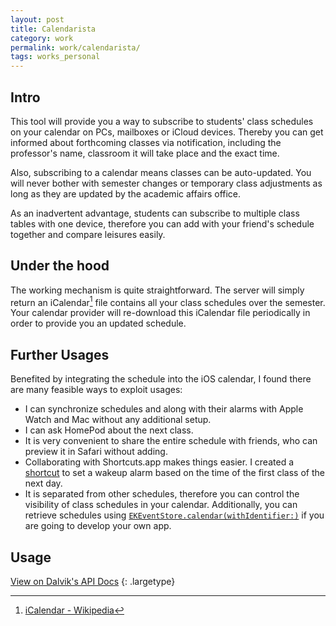 ```yaml
---
layout: post
title: Calendarista
category: work
permalink: work/calendarista/
tags: works_personal
---
```


## Intro
This tool will provide you a way to subscribe to students' class schedules on your calendar on PCs, mailboxes or iCloud devices. Thereby you can get informed about forthcoming classes via notification, including the professor's name, classroom it will take place and the exact time.

Also, subscribing to a calendar means classes can be auto-updated. You will never bother with semester changes or temporary class adjustments as long as they are updated by the academic affairs office.

As an inadvertent advantage, students can subscribe to multiple class tables with one device, therefore you can add with your friend's schedule together and compare leisures easily.

## Under the hood
The working mechanism is quite straightforward. The server will simply return an iCalendar[^1] file contains all your class schedules over the semester.
Your calendar provider will re-download this iCalendar file periodically in order to provide you an updated schedule.

## Further Usages
Benefited by integrating the schedule into the iOS calendar, I found there are many feasible ways to exploit usages:
- I can synchronize schedules and along with their alarms with Apple Watch and Mac without any additional setup.
- I can ask HomePod about the next class.
- It is very convenient to share the entire schedule with friends, who can preview it in Safari without adding.
- Collaborating with Shortcuts.app makes things easier. I created a [shortcut](https://www.icloud.com/shortcuts/281c37cf09e3450e9ae98782448ae55a) to set a wakeup alarm based on the time of the first class of the next day.
- It is separated from other schedules, therefore you can control the visibility of class schedules in your calendar. Additionally, you can retrieve schedules using [```EKEventStore.calendar(withIdentifier:)```](https://developer.apple.com/documentation/eventkit/ekeventstore) if you are going to develop your own app.

## Usage
[View on Dalvik's API Docs](https://docs.ifengge.cn/display/site/CQUPT+APIs)
{: .largetype}

[^1]: [iCalendar - Wikipedia](https://en.wikipedia.org/wiki/ICalendar)